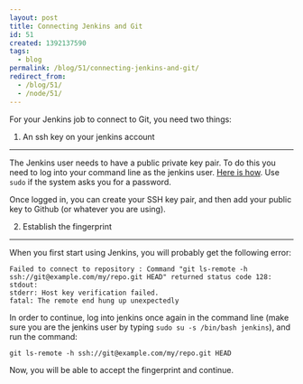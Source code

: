 ```yaml
---
layout: post
title: Connecting Jenkins and Git
id: 51
created: 1392137590
tags:
  - blog
permalink: /blog/51/connecting-jenkins-and-git/
redirect_from:
  - /blog/51/
  - /node/51/
---
```

For your Jenkins job to connect to Git, you need two things:

1. An ssh key on your jenkins account
-------------------------------------------

The Jenkins user needs to have a public private key pair. To do this you need to log into your command line as the jenkins user. [Here is how](http://stackoverflow.com/questions/18068358). Use `sudo` if the system asks you for a password.

Once logged in, you can create your SSH key pair, and then add your public key to Github (or whatever you are using).

2. Establish the fingerprint
------------------------------

When you first start using Jenkins, you will probably get the following error:

    Failed to connect to repository : Command "git ls-remote -h ssh://git@example.com/my/repo.git HEAD" returned status code 128:
    stdout:
    stderr: Host key verification failed.
    fatal: The remote end hung up unexpectedly

In order to continue, log into jenkins once again in the command line (make sure you are the jenkins user by typing `sudo su -s /bin/bash jenkins`), and run the command:

    git ls-remote -h ssh://git@example.com/my/repo.git HEAD

Now, you will be able to accept the fingerprint and continue.
